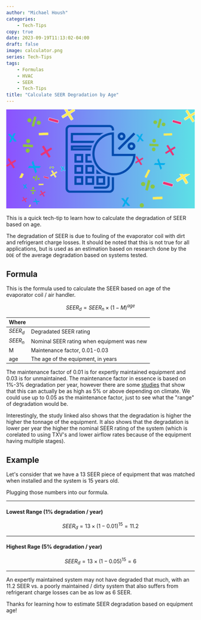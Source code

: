 ```yaml
---
author: "Michael Housh"
categories:
    - Tech-Tips
copy: true
date: 2023-09-19T11:13:02-04:00
draft: false
image: calculator.png
series: Tech-Tips
tags:
    - Formulas
    - HVAC
    - SEER
    - Tech-Tips
title: "Calculate SEER Degradation by Age"
---
```


![calculator](calculator.png)

This is a quick tech-tip to learn how to calculate the degradation of SEER based
on age.

The degradation of SEER is due to fouling of the evaporator coil with dirt
and refrigerant charge losses.  It should be noted that this is not true for
all applications, but is used as an estimation based on research done by
the `DOE` of the average degradation based on systems tested.

## Formula

This is the formula used to calculate the SEER based on age of the evaporator coil /
air handler.

$$ SEER_d = SEER_n \times (1 - M)^{age} $$

| Where |       |
| ----- | ----- |
| $SEER_d$ | Degradated SEER rating |
| $SEER_n$ | Nominal SEER rating when equipment was new |
| M | Maintenance factor, 0.01-0.03 |
| age | The age of the equipment, in years |

The maintenance factor of 0.01 is for expertly maintained equipment and 0.03 is for unmaintained.  The
maintenance factor in essence is based on 1%-3% degradation per year, however there are some
[studies](https://publications.energyresearch.ucf.edu/wp-content/uploads/2018/09/FSEC-PF-474-18.pdf) that
show that this can actually be as high as 5% or above depending on climate.  We could use up to 0.05 as the
maintenance factor, just to see what the "range" of degradation would be.

Interestingly, the study linked also shows that the degradation is higher the higher the tonnage of the equipment.
It also shows that the degradation is lower per year the higher the nominal SEER rating of the system
(which is corelated to using TXV's and lower airflow rates because of the equipment having multiple stages).

## Example

Let's consider that we have a 13 SEER piece of equipment that was matched when installed and the system is 15 years old.

Plugging those numbers into our formula.

----
#### Lowest Range (1% degradation / year)

$$ SEER_d = 13 \times (1 - 0.01)^{15} = 11.2 $$

---

#### Highest Rage (5% degradation / year)

$$ SEER_d = 13 \times (1 - 0.05)^{15} = 6 $$

----
An expertly maintained system may not have degraded that much, with an 11.2 SEER vs. a poorly
maintained / dirty system that also suffers from refrigerant charge losses can be as low as 6 SEER.

Thanks for learning how to estimate SEER degradation based on equipment age!


